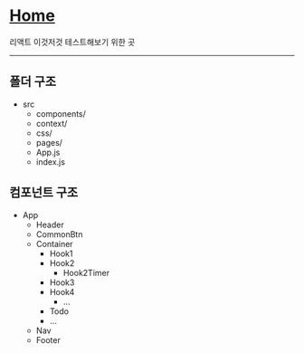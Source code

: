# **[Home](https://fe-jw.github.io/react/home)**
리액트 이것저것 테스트해보기 위한 곳

---

## **폴더 구조**
* src
	* components/
	* context/
	* css/
	* pages/
	* App.js
	* index.js

## **컴포넌트 구조**
* App
	* Header
	* CommonBtn
	* Container
		* Hook1
		* Hook2
			* Hook2Timer
		* Hook3
		* Hook4
			* ...
		* Todo
		* ...
	* Nav
	* Footer